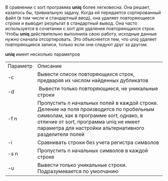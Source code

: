 В сравнении с sort программа **uniq** более легковесна. Она решает, казалось бы, тривиальную задачу. Когда ей передается сортированный файл (в том числе и стандартный ввод), она удаляет повторяющиеся строки и выводит результат в стандартный вывод. Она часто используется в сочетании с sort для удаления повторяющихся строк.  
Чтобы **uniq** действительно выполнила свою работу, исходные данные нужно сначала отсортировать. Это объясняется тем, что uniq удаляет повторяющиеся записи, только если они следуют друг за другом.


**uniq** имеет несколько параметров




|  |  |
| --- | --- |
| Параметр | Описание |
| -c | Вывести список повторяющихся строк, предваряя их числом найденных дубликатов |
| -d |  Вывести только повторяющиеся, не уникальные строки |
| -f n | Пропустить n начальных полей в каждой строке. Деление на поля производится по пробельным символам, как в программе sort; однако, в отличие от sort, программа uniq не имеет параметра для настройки альтернативного разделителя полей |
| -i | Сравнивать строки без учета регистра символов |
| -s n | Пропустить n начальных символов в каждой строке |
| -u | Вывести только уникальные строки. Подразумевается по умолчанию |


 

